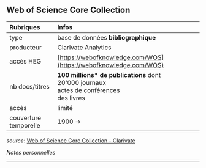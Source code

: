 ## Web of Science Core Collection

| Rubriques | Infos |
| :-------- | :---- |
| type | base de données **bibliographique** |
| producteur | Clarivate Analytics |
| accès HEG | [https://webofknowledge.com/WOS](https://webofknowledge.com/WOS) |
| nb docs/titres | **100 millions\* de publications** dont<br/>20'000 journaux <br/>actes de conférences <br/>des livres |
| accès | limité |
| couverture temporelle | 1900 -> |

*source*: [Web of Science Core Collection - Clarivate](https://clarivate.com/products/web-of-science/web-science-form/web-science-core-collection/)   

*Notes personnelles*

---

